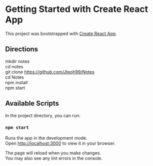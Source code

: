 # Getting Started with Create React App

This project was bootstrapped with [Create React App](https://github.com/facebook/create-react-app).

## Directions
mkdir notes <br/>
cd notes <br/>
git clone https://github.com/Jteoh99/Notes <br/>
cd Notes <br/>
npm install <br/>
npm start <br/>

## Available Scripts

In the project directory, you can run:

### `npm start`

Runs the app in the development mode.\
Open [http://localhost:3000](http://localhost:3000) to view it in your browser.

The page will reload when you make changes.\
You may also see any lint errors in the console.

